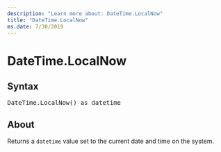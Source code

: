 ```yaml
---
description: "Learn more about: DateTime.LocalNow"
title: "DateTime.LocalNow"
ms.date: 7/30/2019
---
```

# DateTime.LocalNow

## Syntax

<pre>
DateTime.LocalNow() as datetime  
</pre>
  
## About  
Returns a `datetime` value set to the current date and time on the system.

